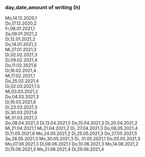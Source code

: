 ### day,date,amount of writing (h)
Mo,14.12.2020,1  
Do,17.12.2020,2  
Fr,08.01.2021,1  
Sa,09.01.2021,2  
Di,12.01.2021,2  
Do,14.01.2021,2  
Mi,27.01.2021,3  
Di,02.02.2021,3  
Di,09.02.2021,4  
Do,11.02.2021,6  
Di,16.02.2021,4  
Mi,17.02.2021,1  
Do,25.02.2021,4  
Di,02.03.2021,1.5  
Mi,03.03.2021,2  
Do,04.03.2021,3  
Di,16.03.2021,6  
Di,23.03.2021,3  
Di,30.03.2021,6  
Mi,31.03.2021,3  
Do,08.04.2021,3
Di,13.04.2021,5
Do,15.04.2021,3
Di,20.04.2021,2
Mi,21.04.2021,1
Mi,21.04.2021,2
Di, 27.04.2021,3
Do,06,05,2021,4
Di,11.05.2021,6
Mo,24.05.2021,2
Di,25.05.2021,3
Do,27.05.2021,5
Sa,28.05.2021,3
Mo,30.05.2021,3
Di, 31.05.2021,1
Do,03.05.2021,3
Mo,07.06.2021,3
Di,08.06.2021,1
Do,10.06.2021,3
Mo,14.06.2021,2
Di,15.06.2021,3
Mo,21.06.2021,4
Di,29.06.2021,4